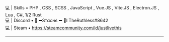 <div>

<br>

💻 | Skills • PHP , CSS , SCSS , JavaScript , Vue.JS , Vite.JS , Electron.JS , Lua , C#, 1/2 Rust <br>
💻 | Discord • 🖤 ➖Sтαcнє ➖ 💛I TheRuthless#8642 <br>
💻 | Steam • https://steamcommunity.com/id/justlivethis <br>

<hr>
<p href=""><p>
  
<p align="center">
<!--<img style="margin-left: auto;" src="http://stachemsc.xyz/github.svg"></img>-->
<p>
  
<p href=""><p>
</div>
